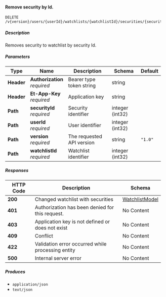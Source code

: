 
<a name="watchlists_removesecuritybyid"></a>
#### Remove security by Id.
```
DELETE /v{version}/users/{userId}/watchlists/{watchlistId}/securities/{securityId}
```


##### Description
Removes security to watchlist by security Id.


##### Parameters

|Type|Name|Description|Schema|Default|
|---|---|---|---|---|
|**Header**|**Authorization**  <br>*required*|Bearer type token string|string||
|**Header**|**Et-App-Key**  <br>*required*|Application key|string||
|**Path**|**securityId**  <br>*required*|Security identifier|integer (int32)||
|**Path**|**userId**  <br>*required*|User identifier|integer (int32)||
|**Path**|**version**  <br>*required*|The requested API version|string|`"1.0"`|
|**Path**|**watchlistId**  <br>*required*|Watchlist identifier|integer (int32)||


##### Responses

|HTTP Code|Description|Schema|
|---|---|---|
|**200**|Changed watchlist with securities|[WatchlistModel](#watchlistmodel)|
|**401**|Authorization has been denied for this request.|No Content|
|**403**|Application key is not defined or does not exist|No Content|
|**409**|Conflict|No Content|
|**422**|Validation error occurred while processing entity|No Content|
|**500**|Internal server error|No Content|


##### Produces

* `application/json`
* `text/json`



